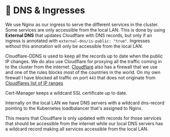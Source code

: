 # 🔐 DNS & Ingresses

We use Nginx as our ingress to serve the different services in the cluster. Some services are only accessible from the local LAN.
This is done by using **External DNS** that updates Cloudflare with DNS records, but only if an ingress is annotated with `external-dns/is-public: "true"`.
Ingresses without this annotation will only be accessible from the local LAN.

Cloudflare-DDNS is used to keep all the records up to date when the public IP changes. We do also use Cloudflare for proxying all the traffic coming
in to the cluster from the internet. [Cloudflare](https://cloudflare.com) also has a firewall that we use and one of the rules blocks most of the
countries in the world. On my own firewall I have blocked all traffic on port `443` that does not originate from [Cloudflares list of IP ranges](https://www.cloudflare.com/ips/)

Cert-Manager keeps a wildcard SSL certificate up to date.

Internally on the local LAN we have DNS servers with a wildcard dns-record pointing to the Kubernetes loadbalancer that's assigned to Nginx.

This means that Cloudflare is only updated with records for those services that should be accessible from the internet while our local DNS servers has a wildcard record making all services accessible from the local LAN.
